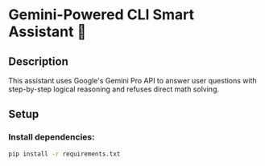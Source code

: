 # Gemini-Powered CLI Smart Assistant 🤖

## Description
This assistant uses Google's Gemini Pro API to answer user questions with step-by-step logical reasoning and refuses direct math solving.

## Setup

### Install dependencies:
```bash
pip install -r requirements.txt
